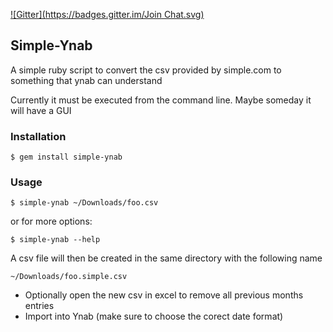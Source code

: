 [![Gitter](https://badges.gitter.im/Join Chat.svg)](https://gitter.im/spuder/simple-ynab?utm_source=badge&utm_medium=badge&utm_campaign=pr-badge&utm_content=badge)

## Simple-Ynab

A simple ruby script to convert the csv provided by simple.com to something that ynab can understand

Currently it must be executed from the command line. Maybe someday it will have a GUI

### Installation

    $ gem install simple-ynab

### Usage

    $ simple-ynab ~/Downloads/foo.csv

or for more options:

    $ simple-ynab --help

A csv file will then be created in the same directory with the following name

    ~/Downloads/foo.simple.csv

- Optionally open the new csv in excel to remove all previous months entries  
- Import into Ynab (make sure to choose the corect date format)

